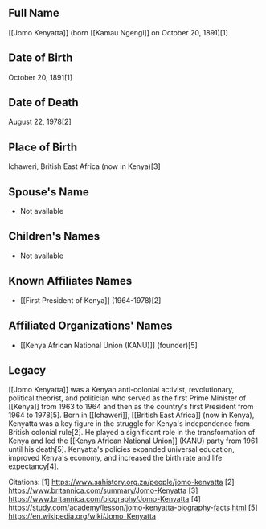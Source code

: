 ## Full Name
[[Jomo Kenyatta]] (born [[Kamau Ngengi]] on October 20, 1891)[1]

## Date of Birth
October 20, 1891[1]

## Date of Death
August 22, 1978[2]

## Place of Birth
Ichaweri, British East Africa (now in Kenya)[3]

## Spouse's Name
- Not available

## Children's Names
- Not available

## Known Affiliates Names
- [[First President of Kenya]] (1964-1978)[2]

## Affiliated Organizations' Names
- [[Kenya African National Union (KANU)]] (founder)[5]

## Legacy
[[Jomo Kenyatta]] was a Kenyan anti-colonial activist, revolutionary, political theorist, and politician who served as the first Prime Minister of [[Kenya]] from 1963 to 1964 and then as the country's first President from 1964 to 1978[5]. Born in [[Ichaweri]], [[British East Africa]] (now in Kenya), Kenyatta was a key figure in the struggle for Kenya's independence from British colonial rule[2]. He played a significant role in the transformation of Kenya and led the [[Kenya African National Union]] (KANU) party from 1961 until his death[5]. Kenyatta's policies expanded universal education, improved Kenya's economy, and increased the birth rate and life expectancy[4].

Citations:
[1] https://www.sahistory.org.za/people/jomo-kenyatta
[2] https://www.britannica.com/summary/Jomo-Kenyatta
[3] https://www.britannica.com/biography/Jomo-Kenyatta
[4] https://study.com/academy/lesson/jomo-kenyatta-biography-facts.html
[5] https://en.wikipedia.org/wiki/Jomo_Kenyatta